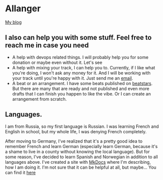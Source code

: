 # Allanger
[My blog](badhouseplants.net)
## I also can help you with some stuff. Feel free to reach me in case you need
  - A help with devops related things. I will probably help you for some donation or maybe even without it. Let's see
  - A help with mixing your track, I can help you to. Currently, if I like what you're doing, I won't ask any money for it. And I will be working with your track until you're happy with it. Just send me an [email](mailto:allanger@zohomail.com).
  - A beat or an arrangement. I have some beats published on [beatstars](https://beatsstars.com/allanger). But there are many that are ready and not published and even more drafts that I can finish you happen to like the vibe. Or I can create an arrangement from scratch.

## Languages.

I am from Russia, so my first language is Russian. I was learning French and English in school, but my whole life, I was denying French completely.

After moving to Germany, I've realized that it's a pretty good idea to remember French and learn German (especially learn German, because it's a shame to live in a county without knowing the local language). But for some reason, I've decided to learn Spanish and Norwegian in addition to all languages above. I've created a site with [MkDocs](mkdocs.org/) where I'm describing, how I am doing it. I'm not sure that it can be helpful at all, but maybe... You can find it [here](https://languages.fluentbeat.online)


